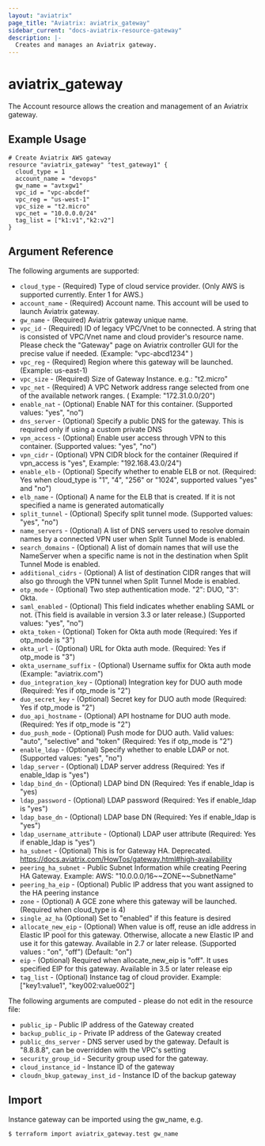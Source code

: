 ```yaml
---
layout: "aviatrix"
page_title: "Aviatrix: aviatrix_gateway"
sidebar_current: "docs-aviatrix-resource-gateway"
description: |-
  Creates and manages an Aviatrix gateway.
---
```


# aviatrix_gateway

The Account resource allows the creation and management of an Aviatrix gateway.

## Example Usage

```hcl
# Create Aviatrix AWS gateway
resource "aviatrix_gateway" "test_gateway1" {
  cloud_type = 1
  account_name = "devops"
  gw_name = "avtxgw1"
  vpc_id = "vpc-abcdef"
  vpc_reg = "us-west-1"
  vpc_size = "t2.micro"
  vpc_net = "10.0.0.0/24"
  tag_list = ["k1:v1","k2:v2"]
}
```

## Argument Reference

The following arguments are supported:

* `cloud_type` - (Required) Type of cloud service provider. (Only AWS is supported currently. Enter 1 for AWS.)
* `account_name` - (Required) Account name. This account will be used to launch Aviatrix gateway.
* `gw_name` - (Required) Aviatrix gateway unique name.
* `vpc_id` - (Required) ID of legacy VPC/Vnet to be connected. A string that is consisted of VPC/Vnet name and cloud provider's resource name. Please check the "Gateway" page on Aviatrix controller GUI for the precise value if needed. (Example:  "vpc-abcd1234" )
* `vpc_reg` - (Required) Region where this gateway will be launched. (Example: us-east-1)
* `vpc_size` - (Required) Size of Gateway Instance. e.g.: "t2.micro"
* `vpc_net` - (Required) A VPC Network address range selected from one of the available network ranges. ( Example: "172.31.0.0/20")
* `enable_nat` - (Optional) Enable NAT for this container. (Supported values: "yes", "no")
* `dns_server` - (Optional) Specify a public DNS for the gateway. This is required only if using a custom private DNS
* `vpn_access` - (Optional) Enable user access through VPN to this container. (Supported values: "yes", "no")
* `vpn_cidr` - (Optional) VPN CIDR block for the container (Required if vpn_access is "yes", Example: "192.168.43.0/24")
* `enable_elb` - (Optional) Specify whether to enable ELB or not. (Required: Yes when cloud_type is "1", "4", "256" or "1024", supported values "yes" and "no")
* `elb_name` - (Optional) A name for the ELB that is created. If it is not specified a name is generated automatically
* `split_tunnel` - (Optional) Specify split tunnel mode. (Supported values: "yes", "no")
* `name_servers` - (Optional) A list of DNS servers used to resolve domain names by a connected VPN user when Split Tunnel Mode is enabled.
* `search_domains` - (Optional) A list of domain names that will use the NameServer when a specific name is not in the destination when Split Tunnel Mode is enabled.
* `additional_cidrs` - (Optional) A list of destination CIDR ranges that will also go through the VPN tunnel when Split Tunnel Mode is enabled.
* `otp_mode` - (Optional) Two step authentication mode. "2": DUO, "3": Okta.
* `saml_enabled` - (Optional) This field indicates whether enabling SAML or not. (This field is available in version 3.3 or later release.) (Supported values: "yes", "no")
* `okta_token` - (Optional) Token for Okta auth mode (Required: Yes if otp_mode is "3")
* `okta_url` - (Optional) URL for Okta auth mode. (Required: Yes if otp_mode is "3")
* `okta_username_suffix` - (Optional) Username suffix for Okta auth mode (Example: "aviatrix.com")
* `duo_integration_key` - (Optional) Integration key for DUO auth mode (Required: Yes if otp_mode is "2")
* `duo_secret_key` - (Optional) Secret key for DUO auth mode (Required: Yes if otp_mode is "2")
* `duo_api_hostname` - (Optional) API hostname for DUO auth mode. (Required: Yes if otp_mode is "2")
* `duo_push_mode` - (Optional) Push mode for DUO auth. Valid values: "auto", "selective" and "token" (Required: Yes if otp_mode is "2")
* `enable_ldap` - (Optional) Specify whether to enable LDAP or not. (Supported values: "yes", "no")
* `ldap_server` - (Optional) LDAP server address (Required: Yes if enable_ldap is "yes")
* `ldap_bind_dn` - (Optional) LDAP bind DN (Required: Yes if enable_ldap is "yes)
* `ldap_password` - (Optional) LDAP password (Required: Yes if enable_ldap is "yes")
* `ldap_base_dn` - (Optional) LDAP base DN (Required: Yes if enable_ldap is "yes")
* `ldap_username_attribute` - (Optional) LDAP user attribute (Required: Yes if enable_ldap is "yes")
* `ha_subnet` - (Optional) This is for Gateway HA. Deprecated. https://docs.aviatrix.com/HowTos/gateway.html#high-availability
* `peering_ha_subnet` - Public Subnet Information while creating Peering HA Gateway. Example: AWS: "10.0.0.0/16\~\~ZONE\~\~SubnetName"
* `peering_ha_eip` - (Optional) Public IP address that you want assigned to the HA peering instance
* `zone` - (Optional) A GCE zone where this gateway will be launched. (Required when cloud_type is 4)
* `single_az_ha` (Optional) Set to "enabled" if this feature is desired
* `allocate_new_eip` - (Optional) When value is off, reuse an idle address in Elastic IP pool for this gateway. Otherwise, allocate a new Elastic IP and use it for this gateway. Available in 2.7 or later release. (Supported values : "on", "off") (Default: "on")
* `eip` - (Optional) Required when allocate_new_eip is "off". It uses specified EIP for this gateway. Available in 3.5 or later release eip
* `tag_list` - (Optional) Instance tag of cloud provider. Example: ["key1:value1", "key002:value002"]


The following arguments are computed - please do not edit in the resource file:

* `public_ip` - Public IP address of the Gateway created
* `backup_public_ip` - Private IP address of the Gateway created
* `public_dns_server` - DNS server used by the gateway. Default is "8.8.8.8", can be overridden with the VPC's setting
* `security_group_id` - Security group used for the gateway.
* `cloud_instance_id` - Instance ID of the gateway
* `cloudn_bkup_gateway_inst_id` - Instance ID of the backup gateway

## Import

Instance gateway can be imported using the gw_name, e.g.

```hcl
$ terraform import aviatrix_gateway.test gw_name
```